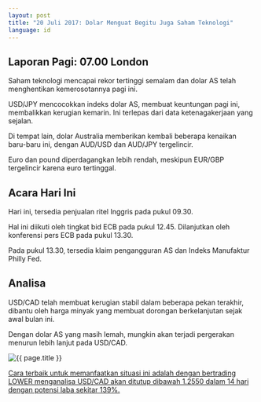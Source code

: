 ```yaml
---
layout: post
title: "20 Juli 2017: Dolar Menguat Begitu Juga Saham Teknologi"
language: id
---
```

## Laporan Pagi: 07.00 London

Saham teknologi mencapai rekor tertinggi semalam dan dolar AS telah menghentikan kemerosotannya pagi ini.

USD/JPY mencocokkan indeks dolar AS, membuat keuntungan pagi ini, membalikkan kerugian kemarin. Ini terlepas dari data ketenagakerjaan yang sejalan.

Di tempat lain, dolar Australia memberikan kembali beberapa kenaikan baru-baru ini, dengan AUD/USD dan AUD/JPY tergelincir.

Euro dan pound diperdagangkan lebih rendah, meskipun EUR/GBP tergelincir karena euro tertinggal.

## Acara Hari Ini

Hari ini, tersedia penjualan ritel Inggris pada pukul 09.30.

Hal ini diikuti oleh tingkat bid ECB pada pukul 12.45. Dilanjutkan oleh konferensi pers ECB pada pukul 13.30.

Pada pukul 13.30, tersedia klaim pengangguran AS dan Indeks Manufaktur Philly Fed.

## Analisa

USD/CAD telah membuat kerugian stabil dalam beberapa pekan terakhir, dibantu oleh harga minyak yang membuat dorongan berkelanjutan sejak awal bulan ini.

Dengan dolar AS yang masih lemah, mungkin akan terjadi pergerakan menurun lebih lanjut pada USD/CAD.

<img src="{{ site.url }}/images/id-20-july-17.png" alt="{{ page.title }}" title="{{ page.title }}">

<a href="%LINK%%?currency=USD&market=forex&underlying=frxUSDCAD&formname=higherlower&duration_amount=14&duration_units=d&amount=10&amount_type=payout&expiry_type=duration&barrier=1.255" target="_blank">Cara terbaik untuk memanfaatkan situasi ini adalah dengan bertrading LOWER menganalisa USD/CAD akan ditutup dibawah 1.2550 dalam 14 hari dengan potensi laba sekitar 139%.</a>